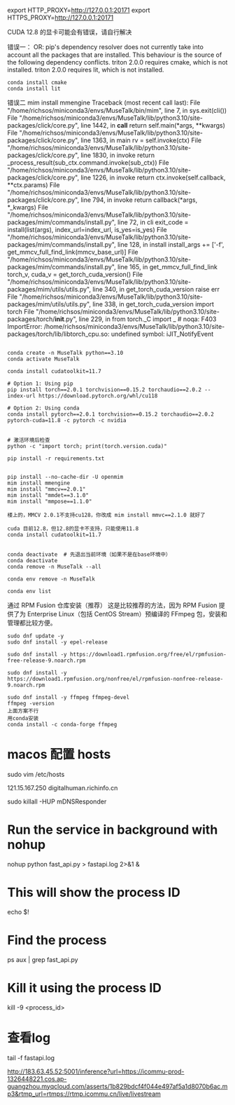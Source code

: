 export HTTP_PROXY=http://127.0.0.1:20171
export HTTPS_PROXY=http://127.0.0.1:20171

CUDA 12.8 的显卡可能会有错误，请自行解决

错误一：
OR: pip's dependency resolver does not currently take into account all the packages that are installed. This behaviour is the source of the following dependency conflicts.
triton 2.0.0 requires cmake, which is not installed.
triton 2.0.0 requires lit, which is not installed.

```
conda install cmake
conda install lit

```

错误二
mim install mmengine
Traceback (most recent call last):
File "/home/richsos/miniconda3/envs/MuseTalk/bin/mim", line 7, in <module>
sys.exit(cli())
File "/home/richsos/miniconda3/envs/MuseTalk/lib/python3.10/site-packages/click/core.py", line 1442, in **call**
return self.main(*args, **kwargs)
File "/home/richsos/miniconda3/envs/MuseTalk/lib/python3.10/site-packages/click/core.py", line 1363, in main
rv = self.invoke(ctx)
File "/home/richsos/miniconda3/envs/MuseTalk/lib/python3.10/site-packages/click/core.py", line 1830, in invoke
return \_process_result(sub_ctx.command.invoke(sub_ctx))
File "/home/richsos/miniconda3/envs/MuseTalk/lib/python3.10/site-packages/click/core.py", line 1226, in invoke
return ctx.invoke(self.callback, **ctx.params)
File "/home/richsos/miniconda3/envs/MuseTalk/lib/python3.10/site-packages/click/core.py", line 794, in invoke
return callback(*args, \*_kwargs)
File "/home/richsos/miniconda3/envs/MuseTalk/lib/python3.10/site-packages/mim/commands/install.py", line 72, in cli
exit_code = install(list(args), index_url=index_url, is_yes=is_yes)
File "/home/richsos/miniconda3/envs/MuseTalk/lib/python3.10/site-packages/mim/commands/install.py", line 128, in install
install_args += ['-f', get_mmcv_full_find_link(mmcv_base_url)]
File "/home/richsos/miniconda3/envs/MuseTalk/lib/python3.10/site-packages/mim/commands/install.py", line 165, in get_mmcv_full_find_link
torch_v, cuda_v = get_torch_cuda_version()
File "/home/richsos/miniconda3/envs/MuseTalk/lib/python3.10/site-packages/mim/utils/utils.py", line 340, in get_torch_cuda_version
raise err
File "/home/richsos/miniconda3/envs/MuseTalk/lib/python3.10/site-packages/mim/utils/utils.py", line 338, in get_torch_cuda_version
import torch
File "/home/richsos/miniconda3/envs/MuseTalk/lib/python3.10/site-packages/torch/**init**.py", line 229, in <module>
from torch.\_C import _ # noqa: F403
ImportError: /home/richsos/miniconda3/envs/MuseTalk/lib/python3.10/site-packages/torch/lib/libtorch_cpu.so: undefined symbol: iJIT_NotifyEvent

```

conda create -n MuseTalk python==3.10
conda activate MuseTalk

conda install cudatoolkit=11.7

# Option 1: Using pip
pip install torch==2.0.1 torchvision==0.15.2 torchaudio==2.0.2 --index-url https://download.pytorch.org/whl/cu118

# Option 2: Using conda
conda install pytorch==2.0.1 torchvision==0.15.2 torchaudio==2.0.2 pytorch-cuda=11.8 -c pytorch -c nvidia


# 激活环境后检查
python -c "import torch; print(torch.version.cuda)"

pip install -r requirements.txt


pip install --no-cache-dir -U openmim
mim install mmengine
mim install "mmcv==2.0.1"
mim install "mmdet==3.1.0"
mim install "mmpose==1.1.0"

楼上的，MMCV 2.0.1不支持cu128，你改成 mim install mmvc==2.1.0 就好了

cuda 目前12.8，但12.8的显卡不支持，只能使用11.8
conda install cudatoolkit=11.7


conda deactivate  # 先退出当前环境（如果不是在base环境中）
conda deactivate
conda remove -n MuseTalk --all

conda env remove -n MuseTalk

conda env list
```

通过 RPM Fusion 仓库安装（推荐）
这是比较推荐的方法，因为 RPM Fusion 提供了为 Enterprise Linux（包括 CentOS Stream）预编译的 FFmpeg 包，安装和管理都比较方便。

```
sudo dnf update -y
sudo dnf install -y epel-release

sudo dnf install -y https://download1.rpmfusion.org/free/el/rpmfusion-free-release-9.noarch.rpm

sudo dnf install -y https://download1.rpmfusion.org/nonfree/el/rpmfusion-nonfree-release-9.noarch.rpm

sudo dnf install -y ffmpeg ffmpeg-devel
ffmpeg -version
上面方案不行
用conda安装
conda install -c conda-forge ffmpeg
```

# macos 配置 hosts

sudo vim /etc/hosts

121.15.167.250 digitalhuman.richinfo.cn

sudo killall -HUP mDNSResponder

# Run the service in background with nohup

nohup python fast_api.py > fastapi.log 2>&1 &

# This will show the process ID

echo $!

# Find the process

ps aux | grep fast_api.py

# Kill it using the process ID

kill -9 <process_id>

# 查看log
tail -f fastapi.log

http://183.63.45.52:5001/inference?url=https://icommu-prod-1326448221.cos.ap-guangzhou.myqcloud.com/asserts/1b829bdcf4f044e497af5a1d8070b6ac.mp3&rtmp_url=rtmps://rtmp.icommu.cn/live/livestream